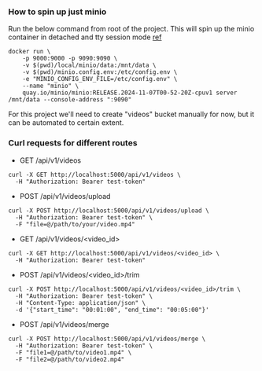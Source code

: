 ### How to spin up just minio
Run the below command from root of the project. This will spin up the minio container in detached and tty session mode [ref](https://min.io/docs/minio/container/index.html)
```
docker run \
    -p 9000:9000 -p 9090:9090 \
    -v $(pwd)/local/minio/data:/mnt/data \
    -v $(pwd)/minio.config.env:/etc/config.env \
    -e "MINIO_CONFIG_ENV_FILE=/etc/config.env" \
    --name "minio" \
    quay.io/minio/minio:RELEASE.2024-11-07T00-52-20Z-cpuv1 server /mnt/data --console-address ":9090"
```

For this project we'll need to create "videos" bucket manually for now, but it can be automated to certain extent.

### Curl requests for different routes

- GET /api/v1/videos
```
curl -X GET http://localhost:5000/api/v1/videos \
  -H "Authorization: Bearer test-token"
```

- POST /api/v1/videos/upload
```
curl -X POST http://localhost:5000/api/v1/videos/upload \
  -H "Authorization: Bearer test-token" \
  -F "file=@/path/to/your/video.mp4"
```

- GET /api/v1/videos/<video_id>
```
curl -X GET http://localhost:5000/api/v1/videos/<video_id> \
  -H "Authorization: Bearer test-token"
```

- POST /api/v1/videos/<video_id>/trim
```
curl -X POST http://localhost:5000/api/v1/videos/<video_id>/trim \
  -H "Authorization: Bearer test-token" \
  -H "Content-Type: application/json" \
  -d '{"start_time": "00:01:00", "end_time": "00:05:00"}'
```

- POST /api/v1/videos/merge
```
curl -X POST http://localhost:5000/api/v1/videos/merge \
  -H "Authorization: Bearer test-token" \
  -F "file1=@/path/to/video1.mp4" \
  -F "file2=@/path/to/video2.mp4"
```
